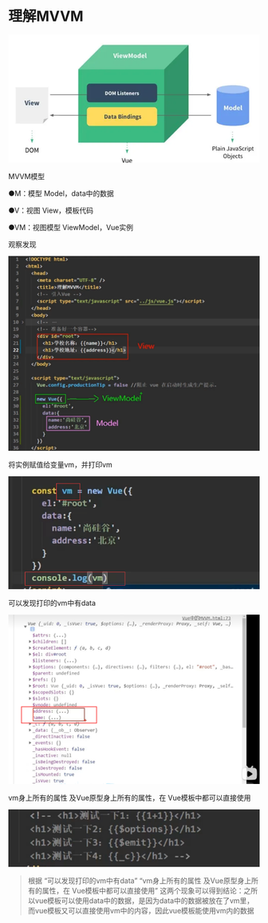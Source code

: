 # 理解MVVM


![img](./assets/07.理解MVVM/1643097677438-36b4834c-18e8-4cd0-aa8e-c5f154e6bde0-1737164522434-178.webp)



MVVM模型

●M：模型 Model，data中的数据

●V：视图 View，模板代码

●VM：视图模型 ViewModel，Vue实例

观察发现

![image-20241130230311816](./assets/07.理解MVVM/image-20241130230311816-1737164522435-179.png)

将实例赋值给变量vm，并打印vm

![image-20241130232317799](./assets/07.理解MVVM/image-20241130232317799-1737164522435-180.png)

可以发现打印的vm中有data

![image-20241130232427079](./assets/07.理解MVVM/image-20241130232427079-1737164522435-181.png)

vm身上所有的属性 及Vue原型身上所有的属性，在 Vue模板中都可以直接使用

![image-20241130234723664](./assets/07.理解MVVM/image-20241130234723664-1737164522435-182.png)

> 根据
> “可以发现打印的vm中有data”
> “vm身上所有的属性 及Vue原型身上所有的属性，在 Vue模板中都可以直接使用”
> 这两个现象可以得到结论：之所以vue模板可以使用data中的数据，是因为data中的数据被放在了vm里，而vue模板又可以直接使用vm中的内容，因此vue模板能使用vm内的数据

